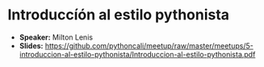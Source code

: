 # Introduccíón al estilo pythonista

- **Speaker:** Milton Lenis
- **Slides:** https://github.com/pythoncali/meetup/raw/master/meetups/5-introduccion-al-estilo-pythonista/Introduccion-al-estilo-pythonista.pdf
